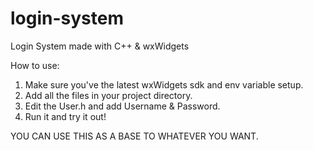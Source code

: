 # login-system
Login System made with C++ &amp; wxWidgets

How to use:
1. Make sure you've the latest wxWidgets sdk and env variable setup.
2. Add all the files in your project directory. 
3. Edit the User.h and add Username & Password.
4. Run it and try it out!


YOU CAN USE THIS AS A BASE TO WHATEVER YOU WANT.
